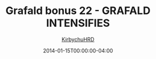 ---
title: "Grafald bonus 22 - GRAFALD INTENSIFIES"
type: "image"
date: 2014-01-15T00:00:00-04:00
draft: false
categories:
- comics
- collaborations
tags:
- grafald
image_path: "../img/2014/bonus_22.gif"
alt_text: ""
author: "[KirbychuHRD](https://cohost.org/KirbychuHRD)"
---